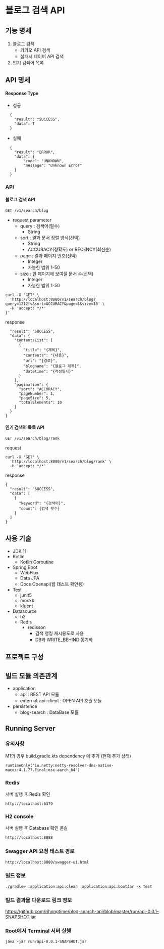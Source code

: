 # 블로그 검색 API

## 기능 명세
1. 블로그 검색
    - 카카오 API 검색
    - 실패시 네이버 API 검색
2. 인기 검색어 목록

## API 명세
#### Response Type
- 성공
```
  {
    "result": "SUCCESS",
    "data": T
  }
``` 
- 실패
```
  {
    "result": "ERROR",
    "data": {
        "code": "UNKNOWN",
        "message": "Unknown Error"
    }
  }
``` 

### API

#### 블로그 검색 API
`GET /v1/search/blog`

- request parameter
  - query : 검색어(필수)
    - String
  - sort : 결과 문서 정렬 방식(선택) 
    - String
    - ACCURACY(정확도) or RECENCY(최신순)
  - page : 결과 페이지 번호(선택)
    - Integer
    - 가능한 범위 1-50
  - size : 한 페이지에 보여질 문서 수(선택)
    - Integer
    - 가능한 범위 1-50

```
curl -X 'GET' \
  'http://localhost:8080/v1/search/blog?query=1212fv&sort=ACCURACY&page=1&size=10' \
  -H 'accept: */*'
}'
``` 
response
```
  "result": "SUCCESS",
  "data": {
    "contentsList": [
      {
        "title": "{제목}",
        "contents": "{내용}",
        "url": "{경로}",
        "blogname": "{블로그 제목}",
        "datetime": "{작성일시}"
      }
    ],
    "pagination": {
      "sort": "ACCURACY",
      "pageNumber": 1,
      "pageSize": 5,
      "totalElements": 10
    }
  }
}
``` 
#### 인기 검색어 목록 API
`GET /v1/search/blog/rank`

request
```
curl -X 'GET' \
  'http://localhost:8080/v1/search/blog/rank' \
  -H 'accept: */*'
```
response
```
{
  "result": "SUCCESS",
  "data": [
    {
      "keyword": "{검색어}",
      "count": {검색 횟수}
    }
  ]
}
```

## 사용 기술

- JDK 11
- Kotlin
    - Kotlin Coroutine
- Spring Boot
    - WebFlux
    - Data JPA
    - Docs Openapi(웹 테스트 확인용)
- Test
    - junit5
    - mockk
    - kluent
- Datasource
    - h2
    - Redis
        - redisson
          - 검색 랭킹 캐시용도로 사용
          - DB와 WRITE_BEHIND 동기화

##  프로젝트 구성


## 빌드 모듈 의존관계

- application
    - api : REST API 모듈
    - external-api-client : OPEN API 호출 모듈
- persistence
  - blog-search : DataBase 모듈

## Running Server

### 유의사항
M1의 경우 build.gradle.kts dependency 에 추가
(현재 추가 상태)
```
runtimeOnly("io.netty:netty-resolver-dns-native-macos:4.1.77.Final:osx-aarch_64")
```

### Redis

서버 실행 후 Redis 확인
```
http://localhost:6379
```

### H2 console

서버 실행 후 Database 확인 콘솔
```
http://localhost:8888
```

### Swagger API 요청 테스트 경로

```
http://localhost:8080/swagger-ui.html
```

### 빌드 정보
```
./gradlew :application:api:clean :application:api:bootJar -x test 
```

### 빌드 결과물 다운로드 링크 정보
https://github.com/rihongtime/blog-search-api/blob/master/run/api-0.0.1-SNAPSHOT.jar

### Root에서 Terminal 서버 실행
```
java -jar run/api-0.0.1-SNAPSHOT.jar
```
